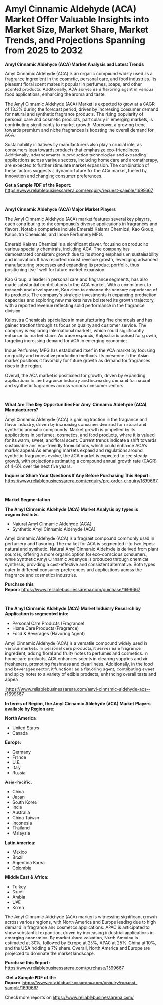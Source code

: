 <p><h1>Amyl Cinnamic Aldehyde (ACA) Market Offer Valuable Insights into Market Size, Market Share, Market Trends, and Projections Spanning from 2025 to 2032</h1></p><p><strong>Amyl Cinnamic Aldehyde (ACA) Market Analysis and Latest Trends</strong></p>
<p><p>Amyl Cinnamic Aldehyde (ACA) is an organic compound widely used as a fragrance ingredient in the cosmetic, personal care, and food industries. Its pleasant floral scent makes it popular in perfumes, soaps, and other scented products. Additionally, ACA serves as a flavoring agent in various food applications, enhancing the aroma and taste.</p><p>The Amyl Cinnamic Aldehyde (ACA) Market is expected to grow at a CAGR of 13.3% during the forecast period, driven by increasing consumer demand for natural and synthetic fragrance products. The rising popularity of personal care and cosmetic products, particularly in emerging markets, is contributing significantly to market growth. Moreover, a growing trend towards premium and niche fragrances is boosting the overall demand for ACA.</p><p>Sustainability initiatives by manufacturers also play a crucial role, as consumers lean towards products that emphasize eco-friendliness. Additionally, advancements in production technologies and expanding applications across various sectors, including home care and aromatherapy, are expected to further stimulate market expansion. The combination of these factors suggests a dynamic future for the ACA market, fueled by innovation and changing consumer preferences.</p></p>
<p><strong>Get a Sample PDF of the Report:&nbsp;</strong> <a href="https://www.reliablebusinessarena.com/enquiry/request-sample/1699667?utm_campaign=3138&utm_medium=2&utm_source=Github&utm_content=ia&utm_term=27032025&utm_id=amyl-cinnamic-aldehyde-aca">https://www.reliablebusinessarena.com/enquiry/request-sample/1699667</a></p>
<p>&nbsp;</p>
<p><strong>Amyl Cinnamic Aldehyde (ACA) Major Market Players</strong></p>
<p><p>The Amyl Cinnamic Aldehyde (ACA) market features several key players, each contributing to the compound's diverse applications in fragrances and flavors. Notable companies include Emerald Kalama Chemical, Kao Group, Kalpsutra Chemicals, and Inoue Perfumery MFG.</p><p>Emerald Kalama Chemical is a significant player, focusing on producing various specialty chemicals, including ACA. The company has demonstrated consistent growth due to its strong emphasis on sustainability and innovation. It has reported robust revenue growth, leveraging advanced manufacturing processes and expanding its product portfolio, thus positioning itself well for future market expansion.</p><p>Kao Group, a leader in personal care and fragrance segments, has also made substantial contributions to the ACA market. With a commitment to research and development, Kao aims to enhance the sensory experience of its products. The company's strategic investments in expanding production capacities and exploring new markets have bolstered its growth trajectory, with a reported revenue reflecting solid performance in the fragrance division.</p><p>Kalpsutra Chemicals specializes in manufacturing fine chemicals and has gained traction through its focus on quality and customer service. The company is exploring international markets, which could significantly enhance its market share. As trade expands, Kalpsutra is poised for growth, targeting increasing demand for ACA in emerging economies.</p><p>Inoue Perfumery MFG has established itself in the ACA market by focusing on quality and innovative production methods. Its presence in the Asian market positions it favorably for future growth as demand for fragrances rises in the region.</p><p>Overall, the ACA market is positioned for growth, driven by expanding applications in the fragrance industry and increasing demand for natural and synthetic fragrances across various consumer sectors.</p></p>
<p>&nbsp;</p>
<p><strong>What Are The Key Opportunities For Amyl Cinnamic Aldehyde (ACA) Manufacturers?</strong></p>
<p><p>Amyl Cinnamic Aldehyde (ACA) is gaining traction in the fragrance and flavor industry, driven by increasing consumer demand for natural and synthetic aromatic compounds. Market growth is propelled by its applications in perfumes, cosmetics, and food products, where it is valued for its warm, sweet, and floral scent. Current trends indicate a shift towards sustainable and eco-friendly formulations, which could enhance ACA's market appeal. As emerging markets expand and regulations around synthetic fragrances evolve, the ACA market is expected to see steady growth, with projections estimating a compound annual growth rate (CAGR) of 4-6% over the next five years.</p></p>
<p><strong>Inquire or Share Your Questions If Any Before Purchasing This Report:</strong> <a href="https://www.reliablebusinessarena.com/enquiry/pre-order-enquiry/1699667?utm_campaign=3138&utm_medium=2&utm_source=Github&utm_content=ia&utm_term=27032025&utm_id=amyl-cinnamic-aldehyde-aca">https://www.reliablebusinessarena.com/enquiry/pre-order-enquiry/1699667</a></p>
<p>&nbsp;</p>
<p><strong>Market Segmentation</strong></p>
<p><strong>The Amyl Cinnamic Aldehyde (ACA) Market Analysis by types is segmented into:</strong></p>
<p><ul><li>Natural Amyl Cinnamic Aldehyde (ACA)</li><li>Synthetic Amyl Cinnamic Aldehyde (ACA)</li></ul></p>
<p><p>Amyl Cinnamic Aldehyde (ACA) is a fragrant compound commonly used in perfumery and flavoring. The market for ACA is segmented into two types: natural and synthetic. Natural Amyl Cinnamic Aldehyde is derived from plant sources, offering a more organic option for eco-conscious consumers, while Synthetic Amyl Cinnamic Aldehyde is produced through chemical synthesis, providing a cost-effective and consistent alternative. Both types cater to different consumer preferences and applications across the fragrance and cosmetics industries.</p></p>
<p><strong>Purchase this Report:&nbsp;</strong><a href="https://www.reliablebusinessarena.com/purchase/1699667?utm_campaign=3138&utm_medium=2&utm_source=Github&utm_content=ia&utm_term=27032025&utm_id=amyl-cinnamic-aldehyde-aca">https://www.reliablebusinessarena.com/purchase/1699667</a></p>
<p>&nbsp;</p>
<p><strong>The Amyl Cinnamic Aldehyde (ACA) Market Industry Research by Application is segmented into:</strong></p>
<p><ul><li>Personal Care Products (Fragrance)</li><li>Home Care Products (Fragrance)</li><li>Food & Beverages (Flavoring Agent)</li></ul></p>
<p><p>Amyl Cinnamic Aldehyde (ACA) is a versatile compound widely used in various markets. In personal care products, it serves as a fragrance ingredient, adding floral and fruity notes to perfumes and cosmetics. In home care products, ACA enhances scents in cleaning supplies and air fresheners, promoting freshness and cleanliness. Additionally, in the food and beverages sector, it functions as a flavoring agent, contributing sweet and spicy notes to a variety of edible products, enhancing overall taste and appeal.</p></p>
<p><a href="https://www.reliablebusinessarena.com/amyl-cinnamic-aldehyde-aca--r1699667?utm_campaign=3138&utm_medium=2&utm_source=Github&utm_content=ia&utm_term=27032025&utm_id=amyl-cinnamic-aldehyde-aca">&nbsp;https://www.reliablebusinessarena.com/amyl-cinnamic-aldehyde-aca--r1699667</a></p>
<p><strong>In terms of Region, the Amyl Cinnamic Aldehyde (ACA) Market Players available by Region are:</strong></p>
<p>
    <p> <strong> North America: </strong>
        <ul>
            <li>United States</li>
            <li>Canada</li>
        </ul>
        </p> 
    <p> <strong> Europe: </strong>
        <ul>
            <li>Germany</li>
            <li>France</li>
            <li>U.K.</li>
            <li>Italy</li>
            <li>Russia</li>
        </ul>
        </p> 
    <p> <strong> Asia-Pacific: </strong>
        <ul>
            <li>China</li>
            <li>Japan</li>
            <li>South Korea</li>
            <li>India</li>
            <li>Australia</li>
            <li>China Taiwan</li>
            <li>Indonesia</li>
            <li>Thailand</li>
            <li>Malaysia</li>
        </ul>
        </p> 
    <p> <strong> Latin America: </strong>
        <ul>
            <li>Mexico</li>
            <li>Brazil</li>
            <li>Argentina Korea</li>
            <li>Colombia</li>
        </ul>
        </p> 
    <p> <strong> Middle East & Africa: </strong>
        <ul>
            <li>Turkey</li>
            <li>Saudi</li>
            <li>Arabia</li>
            <li>UAE</li>
            <li>Korea</li>
        </ul>
    </p>
    </p>
<p><p>The Amyl Cinnamic Aldehyde (ACA) market is witnessing significant growth across various regions, with North America and Europe leading due to high demand in fragrance and cosmetics applications. APAC is anticipated to show substantial expansion, driven by increasing industrial applications in emerging economies. By market share valuation, North America is estimated at 30%, followed by Europe at 28%, APAC at 25%, China at 10%, and the USA holding a 7% share. Overall, North America and Europe are projected to dominate the market landscape.</p></p>
<p><strong>Purchase this Report: </strong><a href="https://www.reliablebusinessarena.com/purchase/1699667?utm_campaign=3138&utm_medium=2&utm_source=Github&utm_content=ia&utm_term=27032025&utm_id=amyl-cinnamic-aldehyde-aca">https://www.reliablebusinessarena.com/purchase/1699667</a></p>
<p>&nbsp;<strong>Get a Sample PDF of the Report:&nbsp;&nbsp;</strong><a href="https://www.reliablebusinessarena.com/enquiry/request-sample/1699667?utm_campaign=3138&utm_medium=2&utm_source=Github&utm_content=ia&utm_term=27032025&utm_id=amyl-cinnamic-aldehyde-aca">https://www.reliablebusinessarena.com/enquiry/request-sample/1699667</a></p>
<p><strong></strong></p>
<p>Check more reports on <a href="https://www.reliablebusinessarena.com/?utm_campaign=3138&utm_medium=2&utm_source=Github&utm_content=ia&utm_term=27032025&utm_id=amyl-cinnamic-aldehyde-aca">https://www.reliablebusinessarena.com/</a></p>